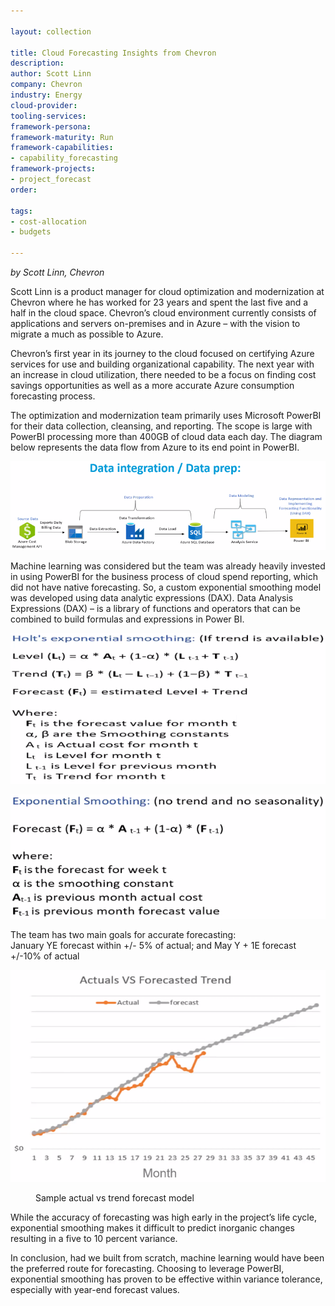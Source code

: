 ```yaml
---

layout: collection

title: Cloud Forecasting Insights from Chevron
description:
author: Scott Linn
company: Chevron
industry: Energy
cloud-provider:
tooling-services:
framework-persona:
framework-maturity: Run
framework-capabilities:
- capability_forecasting
framework-projects:
- project_forecast
order:

tags:
- cost-allocation
- budgets

---
```

*by Scott Linn, Chevron*     

Scott Linn is a product manager for cloud optimization and modernization at Chevron where he has worked for 23 years and spent the last five and a half in the cloud space. Chevron’s cloud environment currently consists of applications and servers on-premises and in Azure – with the vision to migrate a much as possible to Azure.

Chevron’s first year in its journey to the cloud focused on certifying Azure services for use and building organizational capability. The next year with an increase in cloud utilization, there needed to be a focus on finding cost savings opportunities as well as a more accurate Azure consumption forecasting process.

The optimization and modernization team primarily uses Microsoft PowerBI for their data collection, cleansing, and reporting. The scope is large with PowerBI processing more than 400GB of cloud data each day. The diagram below represents the data flow from Azure to its end point in PowerBI.

![](/img/forecasting/chevron-1.png)

Machine learning was considered but the team was already heavily invested in using PowerBI for the business process of cloud spend reporting, which did not have native forecasting.  So, a custom exponential smoothing model was developed using data analytic expressions (DAX).  Data Analysis Expressions (DAX) – is a library of functions and operators that can be combined to build formulas and expressions in Power BI.

![](/img/forecasting/chevron-2.png)

![](/img/forecasting/chevron-3.png)

The team has two main goals for accurate forecasting:  
January YE forecast within +/- 5% of actual; and
May Y + 1E forecast +/-10% of actual

![](/img/forecasting/chevron-4.png)

<figure>Sample actual vs trend forecast model</figure>

While the accuracy of forecasting was high early in the project’s life cycle, exponential smoothing makes it difficult to predict inorganic changes resulting in a five to 10 percent variance.  

In conclusion, had we built from scratch, machine learning would have been the preferred route for forecasting.  Choosing to leverage PowerBI, exponential smoothing has proven to be effective within variance tolerance, especially with year-end forecast values.
